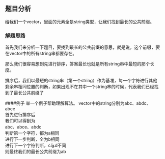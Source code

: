 ## 题目分析
给我们一个vector，里面的元素全是string类型，让我们找到最长的公共前缀。

### 解题思路
首先我们来分析一下题目，要找到最长的公共前缀的意思，就是说，这个前缀，要在vector中的所有string串都要存在。  

那么我们很容易想到先进行排序，答案最长也就是所有string串中最短的那个长度。  

排序后，我们以最短的string串（第一个string）作为基准，每一个字符进行其他剩余串相同位置的判断，如果出现不在其中一个string串的时候，代表我们已经找到了最长公共前缀了  

####例子
举一个例子帮助理解算法。
vector中的string分别为abc、abdc、abce  
首先进行排序后  
我们可以得到为  
abc、abce、abdc  
判断第一个字符，都为a相同  
进行下一步判断，全为b相同  
进行下一个字符判断，c与d不同  
则最终我们的最长公共前缀为ab  



